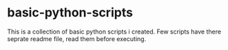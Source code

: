 # basic-python-scripts
This is a collection of basic python scripts i created.
Few scripts have there seprate readme file, read them before executing.
